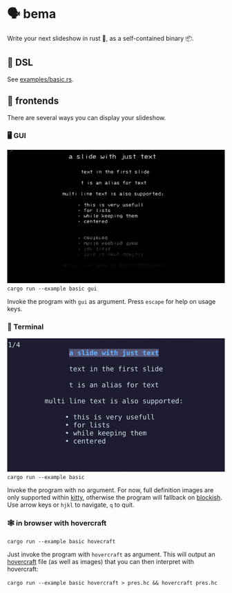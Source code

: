 # 🗣  bema 

Write your next slideshow in rust 🦀, as a self-contained binary 📦.

## 🦀 DSL

See [examples/basic.rs](examples/basic.rs).

## 👀 frontends

There are several ways you can display your slideshow.

### 🖥  GUI

![demo](https://raw.githubusercontent.com/yazgoo/bema/gh-pages/screenshot_gui.gif)
`cargo run --example basic gui`

Invoke the program with `gui` as argument.
Press `escape` for help on usage keys.

### 💾 Terminal

![demo](https://raw.githubusercontent.com/yazgoo/bema/gh-pages/screenshot.gif)
`cargo run --example basic`

Invoke the program with no argument.
For now, full definition images are only supported within [kitty](https://sw.kovidgoyal.net/kitty/),
otherwise the program will fallback on [blockish](https://github.com/yazgoo/blockish/).
Use arrow keys or `hjkl` to navigate, `q` to quit.

### 🕸  in browser with hovercraft

`cargo run --example basic hovecraft`

Just invoke the program with `hovercraft` as argument.
This will output an [hovercraft](https://hovercraft.readthedocs.io) file (as well as images) that you
can then interpret with hovercraft:

`cargo run --example basic hovercraft > pres.hc && hovercraft pres.hc`
